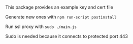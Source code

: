 This package provides an example key and cert file

Generate new ones with `npm run-script postinstall`

Run ssl proxy with `sudo ./main.js`

Sudo is needed because it connects to protected port 443

